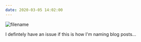 ```yaml
---
date: 2020-03-05 14:02:00
---
```


![filename](https://kjaymiller.s3-us-west-2.amazonaws.com/images/CleanShot-2020-03-05-at-14.00.11-2x.png)

I defintely have an issue if this is how I'm naming blog posts...
